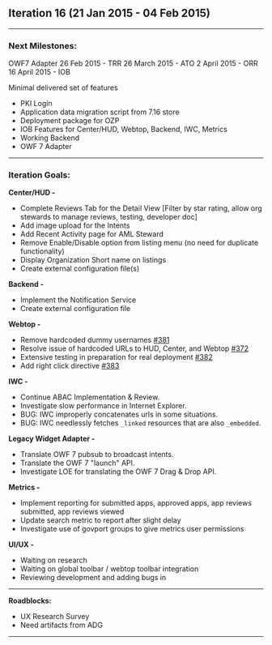 ## Iteration 16 (21 Jan 2015 - 04 Feb 2015)

***

### Next Milestones:
OWF7 Adapter
26 Feb 2015 - TRR
26 March 2015 - ATO
2 April 2015 - ORR
16 April 2015 - IOB

Minimal delivered set of features
* PKI Login
* Application data migration script from 7.16 store
* Deployment package for OZP
* IOB Features for Center/HUD, Webtop, Backend, IWC, Metrics
* Working Backend
* OWF 7 Adapter


***

### Iteration Goals:
**Center/HUD -**
* Complete Reviews Tab for the Detail View [Filter by star rating, allow org stewards to manage reviews, testing, developer doc]
* Add image upload for the Intents
* Add Recent Activity page for AML Steward
* Remove Enable/Disable option from listing menu (no need for duplicate functionality)
* Display Organization Short name on listings
* Create external configuration file(s)

**Backend -**
* Implement the Notification Service
* Create external configuration file

**Webtop -**
* Remove hardcoded dummy usernames [#381](https://github.com/ozone-development/ozp-webtop/issues/381)
* Resolve issue of hardcoded URLs to HUD, Center, and Webtop [#372](https://github.com/ozone-development/ozp-webtop/issues/372)
* Extensive testing in preparation for real deployment [#382](https://github.com/ozone-development/ozp-webtop/issues/382)
* Add right click directive [#383](https://github.com/ozone-development/ozp-webtop/issues/383)

**IWC -**
* Continue ABAC Implementation & Review.
* Investigate slow performance in Internet Explorer.
* BUG: IWC improperly concatenates urls in some situations.
* BUG: IWC needlessly fetches `_linked` resources that are also `_embedded`.


**Legacy Widget Adapter -**
* Translate OWF 7 pubsub to broadcast intents.
* Translate the OWF 7 "launch" API.
* Investigate LOE for translating the OWF 7 Drag & Drop API.

**Metrics -**
* Implement reporting for submitted apps, approved apps, app reviews submitted, app reviews viewed
* Update search metric to report after slight delay
* Investigate use of govport groups to give metrics user permissions


**UI/UX -**
*  Waiting on research
*  Waiting on global toolbar / webtop toolbar integration
*  Reviewing development and adding bugs in

***

**Roadblocks:**
* UX Research Survey
* Need artifacts from ADG 


***